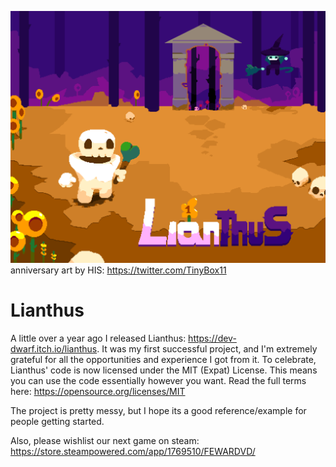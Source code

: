 ![](./assets/Lianthus_anniversary.png?raw=true "Lianthus")
anniversary art by HIS: https://twitter.com/TinyBox11
# Lianthus
A little over a year ago I released Lianthus: https://dev-dwarf.itch.io/lianthus. It was my first successful project, and I'm extremely grateful for all the opportunities and experience I got from it. To celebrate, Lianthus' code is now licensed under the MIT (Expat) License.
This means you can use the code essentially however you want. Read the full terms here: https://opensource.org/licenses/MIT

The project is pretty messy, but I hope its a good reference/example for people getting started.

Also, please wishlist our next game on steam: https://store.steampowered.com/app/1769510/FEWARDVD/
